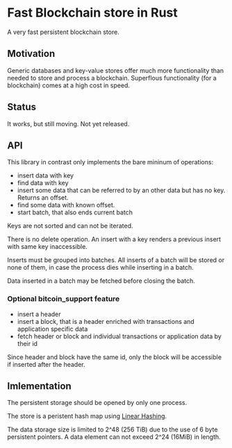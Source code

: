 # Fast Blockchain store in Rust
A very fast persistent blockchain store.

## Motivation
Generic databases and key-value stores offer much more functionality 
than needed to store and process a blockchain. Superflous functionality (for a blockchain)
comes at a high cost in speed. 

## Status
It works, but still moving. Not yet released.


## API
This library in contrast only implements the bare mininum of operations:

* insert data with key
* find data with key
* insert some data that can be referred to by an other data but has no key. Returns an offset.
* find some data with known offset.
* start batch, that also ends current batch

Keys are not sorted and can not be iterated. 

There is no delete operation. An insert with a key renders a previous insert with same key inaccessible. 
 
Inserts must be grouped into batches. All inserts of a batch will be stored 
or none of them, in case the process dies while inserting in a batch.

Data inserted in a batch may be fetched before closing the batch.

### Optional bitcoin_support feature
* insert a header
* insert a block, that is a header enriched with transactions and application specific data
* fetch header or block and individual transactions or application data by their id

Since header and block have the same id, only the block will be accessible if inserted after the header. 

## Imlementation
The persistent storage should be opened by only one process. 

The store is a peristent hash map using [Linear Hashing](https://en.wikipedia.org/wiki/Linear_hashing).

The data storage size is limited to 2^48 (256 TiB) due to the use of 6 byte persistent
pointers. A data element can not exceed 2^24 (16MiB) in length. 






